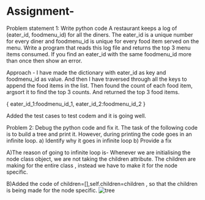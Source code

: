 # Assignment-

Problem statement 1: Write python code
A restaurant keeps a log of (eater_id, foodmenu_id) for all the diners. The eater_id
is a unique number for every diner and foodmenu_id is unique for every food item
served on the menu. Write a program that reads this log file and returns the top 3
menu items consumed. If you find an eater_id with the same foodmenu_id more
than once then show an error.

Approach - I have made the dictionary with eater_id as key and foodmenu_id as value.
And then I have traversed through all the keys to append the food items in the list.
Then found the count of each food item, argsort it to find the top 3 counts.
And returned the top 3 food items.

{ eater_id_1:foodmenu_id_1,
  eater_id_2:foodmenu_id_2 }
  
Added the test cases to test codem and it is going well.


Problem 2: Debug the python code and fix it.
The task of the following code is to build a tree and print it. However, during
printing the code goes in an infinite loop.
a) Identify why it goes in infinite loop
b) Provide a fix

A)The reason of going to infinite loop is- Whenever we are initialising the node class object, we are not taking the children attribute.
The children are making for the entire class , instead we have to make it for the node specific.

B)Added the code of children=[],self.children=children , so that the children is being made for the node specific.
![tree](https://user-images.githubusercontent.com/84618439/197336071-8ea88b53-e74f-434d-94e2-5902538289c8.png)
